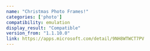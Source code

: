 ```yaml
---
name: "Christmas Photo Frames!"
categories: ['photo']
compatibility: emulation
display_result: "Compatible"
version_from: "1.1.10.0"
link: https://apps.microsoft.com/detail/9NH8WTWCT7PV
---
```

